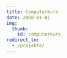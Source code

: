```yaml
--- 
title: Computerkurs
date: 2008-01-01
img:
  thumb:
    id: computerkurs
redirect_to:
  - /projekte/
---
```

